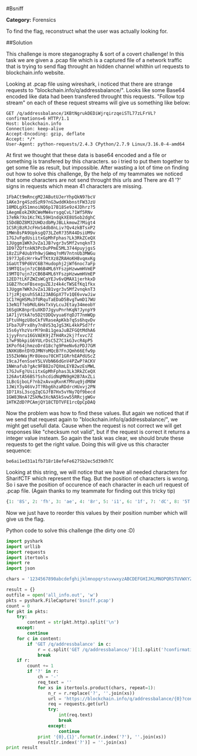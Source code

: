 #Bsniff

**Category:** Forensics

To find the flag, reconstruct what the user was actually looking for.

##Solution

This challenge is more steganography & sort of a covert challenge!
In this task we are given a .pcap file which is a captured file of a network traffic that is trying to send flag throught
an hidden channel whithin url requests to blockchain.info website.

Looking at .pcap file using wireshark, i noticed that there are strange requests to "blockchain.info/q/addressbalance/".
Looks like some Base64 encoded like data had been transfered throught this requests. "Follow tcp stream" on each of these request streams will give us something like below:

```
GET /q/addressbalance/1KBtNgrukDEDiWjrqirzqeiSTL77zLFrVL?confirmations=6 HTTP/1.1
Host: blockchain.info
Connection: keep-alive
Accept-Encoding: gzip, deflate
Accept: */*
User-Agent: python-requests/2.4.3 CPython/2.7.9 Linux/3.16.0-4-amd64
```

At first we thought that these data is base64 encoded and a file or something is transfered by this characters. so i tried to put them together to get some file as result, but impossible.
After wasting a lot of time on finding out how to solve this challenge, By the help of my teammates we noticed that
some characters are not send throught this urls and There are 41 '?' signs in requests which mean 41 characters are missing.

```
1FbACt9mRncgM2JAButUJerYhpQkN9?bcV
1AKe3rg4SzdSzR9?nG3wddKkbnstFW3JzU
18MDLgXS1mnoiNQ6p17B18Se9z4JDhrz?5
1AegmEokZKRCWeMW4vrsgqCvL?1Wf5RNv
17eNk?Xo1Kc7KL59H1ndqkXE8USob2dghC
15DdBDZ8M32UHDzdbMyJBLLkmowZ?Migt4
1CSRjBzRJcFHxS4db8nLiv?Qv4zkBTsxP2
1MWn8sPA9UpksgQ73LZeR?35R44DsiUM9v
17GJvFgdUsiitxGpMhFphas?Lk3RkZCeQX
1JUggm1WKhJvZa1JB?vgr3v5Mf2vnqknT3
1D9?ZQftnkN3PcDuPPmE5ML3744puyjgsS
18zZiP4UubYh9wjGWmq?nMV7ntnUb3MWGu
19?7JpEcHrrkwTTKtXz8ZRAHoKH8vqmxKg
1GaUtT9Pd6VC6B?Hudophj2jWf6noc7aFp
19MTQ1ujn?zCB6B4ML6YFszpHzwwmHVmEP
19MTQ?ujn7zCB6B4ML6YFszpHzwwmHVmEP
12ED?tLKFZWZsWCgYEJv6vQMAX1jerhkxD
1GBZ?hceFBsexguZEJz4k4cTWSEfKq1fkx
1JUggm?WKhJvZa1JB1vgr3v5Mf2vnqknT3
1?jzRjqsuhSSA123ABGpX7Tv1QE6vvwJiw
1C1?HgHSMu3fURquTaEDaD5BvgTwmD17WU
13eN1f?ebMdL6HxTxVyLcuJEtay34meobY
16SgUK8nprEuXKD7JgyuPnrhKqN?JynpY9
1A71jVtkA?o5D2tDDQvyua6YqDJT7nmWQp
1FtuVHgzU8oCkfVRaseApKkb?qSs6hqvDv
1Fba7UPrx8hy7n8VS3qJgS3KL4kkPSd?fr
15s6yYhzVsrM?9nBi1geaJuBZFGQtMdhA6
1jyyFnru16GVAEK9jZfH4Rx2kj?fxvc7Z
1?wF9bkpiG6YULrDsC5Z7C1kG3vcR4pP5
1KPof64jhmzoDrd18c?g9PmeNv6zPDJ7GM
1NXKUBntDYDJMNYoMQcB?FnJQmh66Efw9p
155ZkHWajMr8Ueou?8CHT1GRrhEAPdUScZ
19caJfenSseY5LVVbN66dGnV4PZwP?ACKV
1NWnafub?gAc9FB82o7QXmLEYB2wzEsMWL
17GJvFg?UsiitxGpMhFphas3Lk3RkZCeQX
126AvtA56BS?SshcdidNqMN9gH2B7AxZLi
1LBcGjboLF?nb2xAvxqRxnKfMVuq9jdM8W
1JWiY3y46VvJT?Rbg6hzaRDdrcHUxvj2PN
1D?1XsL3scgZqCGJfB7Hx5vYNy7Qf9becd
1GW83NnA?ZSkMw3XcNA5kSvw55RRcjgWGv
1HTKZdD?PCAmjQY18CTDTVFE1rcQpCpDAQ
```

Now the problem was how to find these values.
But again we noticed that if we send that request again to "blockchain.info/q/addressbalance/", we might get usefull data.
Cause when the request is not correct we will get responses like "checksum not valid", but if the request is correct it returns a integer value insteam.
So again the task was clear, we should brute these requests to get the right value. Doing this will give us this character sequence:

```
be6ai1ed31a1fb718r18efeFe627Sb2ec5d39dhTC
```

Looking at this string, we will notice that we have all needed characters for SharifCTF which represent the flag. But the position of characters is wrong.
So i save the position of occurence of each character in each url request of .pcap file. (Again thanks to my teammate for finding out this tricky tip)

```python
{1: '8S', 2: 'fh', 3: 'ae', 4: '8r', 5: 'i1', 6: '1f', 7: 'dC', 8: '5T', 9: '7F', 10: '9', 11: '3', 12: '2', 13: 'd', 14: 'b', 15: 'e', 16: 'e', 17: '1', 18: 'b', 19: '1', 20: '2', 21: 'd', 22: 'e', 23: '3', 24: 'e', 25: 'a', 26: '7', 27: 'e', 28: '1', 29: 'c', 30: 'b', 31: '6', 32: '6'}
```

Now we just have to reorder this values by their position number which will give us the flag.

Python code to solve this challenge (the dirty one :D)

```python
import pyshark
import urllib
import requests
import itertools
import re
import json

chars = '1234567890abcdefghijklmnopqrstuvwxyzABCDEFGHIJKLMNOPQRSTUVWXYZ+/'

result = {}
outfile = open('all_info.out', 'w')
pkts = pyshark.FileCapture('bsniff.pcap')
count = 0
for pkt in pkts:
    try:
        content = str(pkt.http).split('\n')
    except:
        continue
    for c in content:
        if 'GET /q/addressbalance' in c:
            r = c.split('GET /q/addressbalance/')[1].split('?confirmations=6')[0]
            break
    if r:
        count += 1
        if '?' in r:
            ch = '-'
            req_text = ''
            for xs in itertools.product(chars, repeat=1):
                n_r = r.replace('?', ''.join(xs))
                url = 'https://blockchain.info/q/addressbalance/{0}?confirmations=6'.format(n_r)
                req = requests.get(url)
                try:
                    int(req.text)
                    break
                except:
                    continue
            print '{0},{1}'.format(r.index('?'), ''.join(xs))
            result[r.index('?')] = ''.join(xs)
print result
```